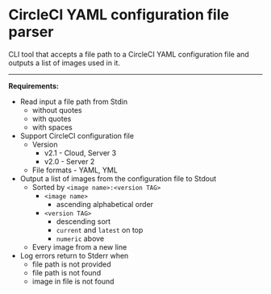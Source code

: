 # CircleCI YAML configuration file parser
CLI tool that accepts a file path to a CircleCI YAML configuration file and outputs a list of images used in it.

---
__Requirements:__  

* Read input a file path from Stdin
  * without quotes
  * with quotes
  * with spaces
* Support CircleCI configuration file
  * Version
    * v2.1 - Cloud, Server 3
    * v2.0 - Server 2
  * File formats - YAML, YML
* Output a list of images from the configuration file to Stdout
  * Sorted by `<image name>:<version TAG>`
    * `<image name>`
      * ascending alphabetical order
    * `<version TAG>`
      * descending sort
      * `current` and `latest` on top
      * `numeric` above
  * Every image from a new line
* Log errors return to Stderr when
  * file path is not provided
  * file path is not found
  * image in file is not found
